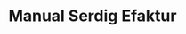 ---
id: 101
title: Manual Serdig Efaktur
linkurl: https://drive.google.com/file/d/1gQFHUlvVswHRUnOHZ_yO0fGcGx-2Ky0U/view?usp=sharing
fitur : lainlain
createdTime : 12/01/2020
modifiedTime : 12/01/2020
topik: e-Faktur
color: ffd33d
img: efaktur.png
status: free
---